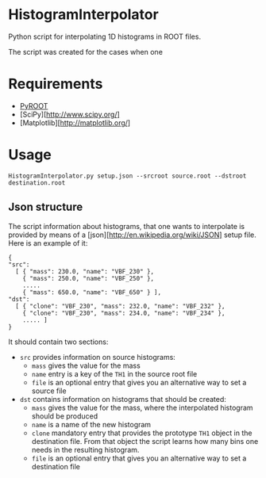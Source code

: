 HistogramInterpolator
=====================

Python script for interpolating 1D histograms in ROOT files.

The script was created for the cases when one 

# Requirements

* [PyROOT](http://root.cern.ch/drupal/content/pyroot)
* [SciPy][http://www.scipy.org/]
* [Matplotlib][http://matplotlib.org/]

# Usage

    HistogramInterpolator.py setup.json --srcroot source.root --dstroot destination.root
    
## Json structure
The script information about histograms, that one wants to interpolate is provided by means of a [json][http://en.wikipedia.org/wiki/JSON] setup file.
Here is an example of it:    

    { 
    "src": 
      [ { "mass": 230.0, "name": "VBF_230" },
        { "mass": 250.0, "name": "VBF_250" },
        .....
        { "mass": 650.0, "name": "VBF_650" } ],
    "dst": 
      [ { "clone": "VBF_230", "mass": 232.0, "name": "VBF_232" },
        { "clone": "VBF_230", "mass": 234.0, "name": "VBF_234" },
        ..... ]
    }
    
It should contain two sections: 
* `src` provides information on source histograms:
    + `mass` gives the value for the mass
    + `name` entry is a key of the `TH1` in the source root file 
    + `file` is an optional entry that gives you an alternative way to set a source file 
* `dst` contains information on histograms that should be created:
    + `mass` gives the value for the mass, where the interpolated histogram should be produced
    + `name` is a name of the new histogram
    + `clone` mandatory entry that provides the prototype `TH1` object in the destination file. From that object the script learns how many bins one needs in the resulting histogram.
    + `file` is an optional entry that gives you an alternative way to set a destination file 
